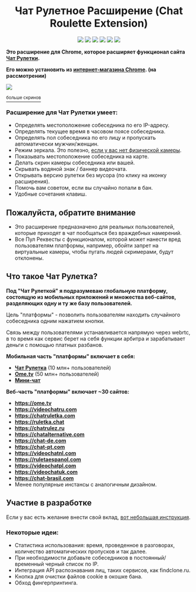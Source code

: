<h1 align="center">Чат Рулетное Расширение (Chat Roulette Extension)</h1>

<p align="center">
<a href = "https://t.me/videochatru_extension "><img src="https://img.shields.io/chrome-web-store/users/alchldmijhnnapijdmchpkdeikibjgoi?label=chrome%20users"></a>
<a href = "https://t.me/videochatru_extension "><img src="https://img.shields.io/chrome-web-store/rating/alchldmijhnnapijdmchpkdeikibjgoi?label=chrome%20rating"></a>
<a href = "https://t.me/videochatru_extension "><img src="https://img.shields.io/endpoint?color=blue&label=News&url=https%3A%2F%2Ftg.sumanjay.workers.dev%2Fvideochatru_extension"></a>
<a href = "https://t.me/videochatru_chat "><img src="https://img.shields.io/endpoint?color=blue&label=Chat&url=https%3A%2F%2Ftg.sumanjay.workers.dev%2Fvideochatru_chat"></a>
<img src="https://img.shields.io/github/license/qrlk/videochatru-extension " >
<img src="https://img.shields.io/date/1632816617?label=released " >

</p>

**Это расширение для Chrome, которое расширяет функционал сайта [Чат Рулетки](https://videochatru.com).**

**Его можно установить из [интернет-магазина Chrome](https://chrome.google.com/webstore/detail/alchldmijhnnapijdmchpkdeikibjgoi). (на рассмотрении)**

<img src="https://cdn.discordapp.com/attachments/612424362946985987/891630030294229042/unknown.png">

[<sup>больше скринов</sup>](screens.md#russian)
### Расширение для Чат Рулетки умеет:
* Определять местоположение собеседника по его IP-адресу.
* Определять текущее время в часовом поясе собеседника.
* Определять пол собеседника по его лицу и пропускать автоматически мужчин/женщин.
* Режим зеркала. Это полезно, [если у вас нет физической камеры](https://github.com/qrlk/videochatru-extension/wiki/No-Physical-Cam%20(Russian)).
* Показывать местоположение собеседника на карте.
* Делать скрин камеры собеседника или вашей.
* Скрывать водяной знак / баннер видеочата.
* Открывать версию рулетки без мусора (по клику на иконку расширения).
* Помочь вам советом, если вы случайно попали в бан.
* Удобные сочетания клавиш.

## Пожалуйста, обратите внимание
* Это расширение предназначено для реальных пользователей, которые приходят в чат пообщаться без враждебных намерений.
* Все Пул Реквесты с функционалом, которой может нанести вред пользователям платформы, например, обойти запрет на виртуальные камеры, чтобы пугать людей скримерами, будут отклонены.

## Что такое Чат Рулетка?
**Под "Чат Рулеткой" я подразумеваю глобальную платформу, состоящую из мобильных приложений и множества веб-сайтов, разделяющих одну и ту же базу пользователей.**

Цель "платформы" - позволить пользователям находить случайного собеседника одним нажатием кнопки.

Связь между пользователями устанавливается напрямую через webrtc, в то время как сервис берет на себя функции арбитра и зарабатывает деньги с помощью платных разбанов.

**Мобильная часть "платформы" включает в себя:**
* [**Чат Рулетка**](https://play.google.com/store/apps/details?id=com.chat.ruletka) (10 млн+ пользователей)
* [**Ome.tv**](https://play.google.com/store/apps/details?id=omegle.tv) (50 млн+ пользователей)
* [**Мини-чат**](https://apps.apple.com/ua/app/minichat-video-chat-texting/id1506912979 )

**Веб-часть "платформы" включает ~30 сайтов:**

* **https://ome.tv**
* **https://videochatru.com**
* **https://chatruletka.com**
* **https://ruletka.chat**
* **https://chatrulez.ru**
* **https://chatalternative.com**
* **https://chat-de.com**
* **https://chat-pt.com**
* **https://videochatnl.com**
* **https://ruletaespanol.com**
* **https://videochatpl.com**
* **https://videochatuk.com**
* **https://chat-brasil.com**
* Менее популярные инстансы с аналогичным дизайном.

## Участие в разработке
Если у вас есть желание внести свой вклад, [вот небольшая инструкция](CONTRIBUTING.md).

### Некоторые идеи:
* Статистика использования: время, проведенное в разговорах, количество автоматических пропусков и так далее.
* При необходимости добавьте собеседников в постоянный/временный черный список по IP.
* Интеграция API распознавания лиц, таких сервисов, как findclone.ru.
* Кнопка для очистки файлов cookie в окошке бана.
* Обход фингерпринтинга.
